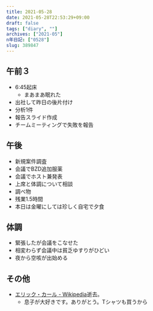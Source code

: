 ```yaml
---
title: 2021-05-28
date: 2021-05-28T22:53:29+09:00
draft: false
tags: ["diary", ""]
archives: ["2021-05"]
n年日記: ["0528"]
slug: 389847
---
```

## 午前３
- 6:45起床
  - まあまあ眠れた
- 出社して昨日の後片付け
- 分析1件
- 報告スライド作成
- チームミーティングで失敗を報告
## 午後
- 新規案件調査
- 会議でBZD追加服薬
- 会議でホスト兼発表
- 上席と体調について相談
- 調べ物
- 残業1.5時間
- 本日は金曜にしては珍しく自宅で夕食
## 体調
- 緊張したが会議をこなせた
- 相変わらず会議中は貧乏ゆすりがひどい
- 夜から空咳が出始める
## その他
- [エリック・カール - Wikipedia](https://ja.wikipedia.org/wiki/%E3%82%A8%E3%83%AA%E3%83%83%E3%82%AF%E3%83%BB%E3%82%AB%E3%83%BC%E3%83%AB)逝去。
  - 息子が大好きです。ありがとう。Tシャツも買うから